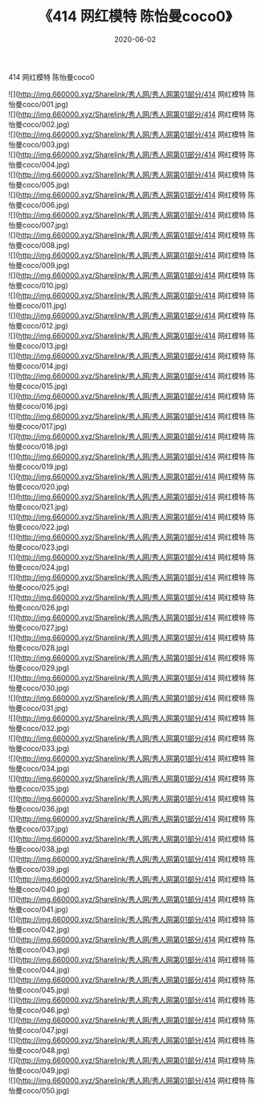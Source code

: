 ﻿---
layout: post
title:  《414 网红模特 陈怡曼coco0》
date:   2020-06-02
img: http://img.660000.xyz/Sharelink/秀人网/秀人网第01部分/414 网红模特 陈怡曼coco0/000.jpg
categories: [美女, 清纯, 唯美]
---

414 网红模特 陈怡曼coco0

  ![](http://img.660000.xyz/Sharelink/秀人网/秀人网第01部分/414 网红模特 陈怡曼coco/001.jpg) <br> ![](http://img.660000.xyz/Sharelink/秀人网/秀人网第01部分/414 网红模特 陈怡曼coco/002.jpg) <br> ![](http://img.660000.xyz/Sharelink/秀人网/秀人网第01部分/414 网红模特 陈怡曼coco/003.jpg) <br> ![](http://img.660000.xyz/Sharelink/秀人网/秀人网第01部分/414 网红模特 陈怡曼coco/004.jpg) <br> ![](http://img.660000.xyz/Sharelink/秀人网/秀人网第01部分/414 网红模特 陈怡曼coco/005.jpg) <br> ![](http://img.660000.xyz/Sharelink/秀人网/秀人网第01部分/414 网红模特 陈怡曼coco/006.jpg) <br> ![](http://img.660000.xyz/Sharelink/秀人网/秀人网第01部分/414 网红模特 陈怡曼coco/007.jpg) <br> ![](http://img.660000.xyz/Sharelink/秀人网/秀人网第01部分/414 网红模特 陈怡曼coco/008.jpg) <br> ![](http://img.660000.xyz/Sharelink/秀人网/秀人网第01部分/414 网红模特 陈怡曼coco/009.jpg) <br> ![](http://img.660000.xyz/Sharelink/秀人网/秀人网第01部分/414 网红模特 陈怡曼coco/010.jpg) <br> ![](http://img.660000.xyz/Sharelink/秀人网/秀人网第01部分/414 网红模特 陈怡曼coco/011.jpg) <br> ![](http://img.660000.xyz/Sharelink/秀人网/秀人网第01部分/414 网红模特 陈怡曼coco/012.jpg) <br> ![](http://img.660000.xyz/Sharelink/秀人网/秀人网第01部分/414 网红模特 陈怡曼coco/013.jpg) <br> ![](http://img.660000.xyz/Sharelink/秀人网/秀人网第01部分/414 网红模特 陈怡曼coco/014.jpg) <br> ![](http://img.660000.xyz/Sharelink/秀人网/秀人网第01部分/414 网红模特 陈怡曼coco/015.jpg) <br> ![](http://img.660000.xyz/Sharelink/秀人网/秀人网第01部分/414 网红模特 陈怡曼coco/016.jpg) <br> ![](http://img.660000.xyz/Sharelink/秀人网/秀人网第01部分/414 网红模特 陈怡曼coco/017.jpg) <br> ![](http://img.660000.xyz/Sharelink/秀人网/秀人网第01部分/414 网红模特 陈怡曼coco/018.jpg) <br> ![](http://img.660000.xyz/Sharelink/秀人网/秀人网第01部分/414 网红模特 陈怡曼coco/019.jpg) <br> ![](http://img.660000.xyz/Sharelink/秀人网/秀人网第01部分/414 网红模特 陈怡曼coco/020.jpg) <br> ![](http://img.660000.xyz/Sharelink/秀人网/秀人网第01部分/414 网红模特 陈怡曼coco/021.jpg) <br> ![](http://img.660000.xyz/Sharelink/秀人网/秀人网第01部分/414 网红模特 陈怡曼coco/022.jpg) <br> ![](http://img.660000.xyz/Sharelink/秀人网/秀人网第01部分/414 网红模特 陈怡曼coco/023.jpg) <br> ![](http://img.660000.xyz/Sharelink/秀人网/秀人网第01部分/414 网红模特 陈怡曼coco/024.jpg) <br> ![](http://img.660000.xyz/Sharelink/秀人网/秀人网第01部分/414 网红模特 陈怡曼coco/025.jpg) <br> ![](http://img.660000.xyz/Sharelink/秀人网/秀人网第01部分/414 网红模特 陈怡曼coco/026.jpg) <br> ![](http://img.660000.xyz/Sharelink/秀人网/秀人网第01部分/414 网红模特 陈怡曼coco/027.jpg) <br> ![](http://img.660000.xyz/Sharelink/秀人网/秀人网第01部分/414 网红模特 陈怡曼coco/028.jpg) <br> ![](http://img.660000.xyz/Sharelink/秀人网/秀人网第01部分/414 网红模特 陈怡曼coco/029.jpg) <br> ![](http://img.660000.xyz/Sharelink/秀人网/秀人网第01部分/414 网红模特 陈怡曼coco/030.jpg) <br> ![](http://img.660000.xyz/Sharelink/秀人网/秀人网第01部分/414 网红模特 陈怡曼coco/031.jpg) <br> ![](http://img.660000.xyz/Sharelink/秀人网/秀人网第01部分/414 网红模特 陈怡曼coco/032.jpg) <br> ![](http://img.660000.xyz/Sharelink/秀人网/秀人网第01部分/414 网红模特 陈怡曼coco/033.jpg) <br> ![](http://img.660000.xyz/Sharelink/秀人网/秀人网第01部分/414 网红模特 陈怡曼coco/034.jpg) <br> ![](http://img.660000.xyz/Sharelink/秀人网/秀人网第01部分/414 网红模特 陈怡曼coco/035.jpg) <br> ![](http://img.660000.xyz/Sharelink/秀人网/秀人网第01部分/414 网红模特 陈怡曼coco/036.jpg) <br> ![](http://img.660000.xyz/Sharelink/秀人网/秀人网第01部分/414 网红模特 陈怡曼coco/037.jpg) <br> ![](http://img.660000.xyz/Sharelink/秀人网/秀人网第01部分/414 网红模特 陈怡曼coco/038.jpg) <br> ![](http://img.660000.xyz/Sharelink/秀人网/秀人网第01部分/414 网红模特 陈怡曼coco/039.jpg) <br> ![](http://img.660000.xyz/Sharelink/秀人网/秀人网第01部分/414 网红模特 陈怡曼coco/040.jpg) <br> ![](http://img.660000.xyz/Sharelink/秀人网/秀人网第01部分/414 网红模特 陈怡曼coco/041.jpg) <br> ![](http://img.660000.xyz/Sharelink/秀人网/秀人网第01部分/414 网红模特 陈怡曼coco/042.jpg) <br> ![](http://img.660000.xyz/Sharelink/秀人网/秀人网第01部分/414 网红模特 陈怡曼coco/043.jpg) <br> ![](http://img.660000.xyz/Sharelink/秀人网/秀人网第01部分/414 网红模特 陈怡曼coco/044.jpg) <br> ![](http://img.660000.xyz/Sharelink/秀人网/秀人网第01部分/414 网红模特 陈怡曼coco/045.jpg) <br> ![](http://img.660000.xyz/Sharelink/秀人网/秀人网第01部分/414 网红模特 陈怡曼coco/046.jpg) <br> ![](http://img.660000.xyz/Sharelink/秀人网/秀人网第01部分/414 网红模特 陈怡曼coco/047.jpg) <br> ![](http://img.660000.xyz/Sharelink/秀人网/秀人网第01部分/414 网红模特 陈怡曼coco/048.jpg) <br> ![](http://img.660000.xyz/Sharelink/秀人网/秀人网第01部分/414 网红模特 陈怡曼coco/049.jpg) <br> ![](http://img.660000.xyz/Sharelink/秀人网/秀人网第01部分/414 网红模特 陈怡曼coco/050.jpg) <br>